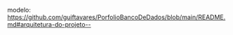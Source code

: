 modelo:
https://github.com/guiftavares/PorfolioBancoDeDados/blob/main/README.md#arquitetura-do-projeto--